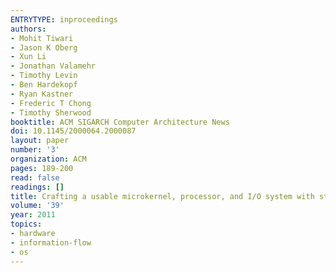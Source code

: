 ```yaml
---
ENTRYTYPE: inproceedings
authors:
- Mohit Tiwari
- Jason K Oberg
- Xun Li
- Jonathan Valamehr
- Timothy Levin
- Ben Hardekopf
- Ryan Kastner
- Frederic T Chong
- Timothy Sherwood
booktitle: ACM SIGARCH Computer Architecture News
doi: 10.1145/2000064.2000087
layout: paper
number: '3'
organization: ACM
pages: 189-200
read: false
readings: []
title: Crafting a usable microkernel, processor, and I/O system with strict and provable information flow security
volume: '39'
year: 2011
topics:
- hardware
- information-flow
- os
---
```

